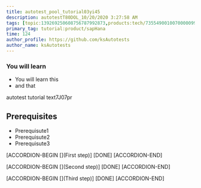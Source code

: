 ```yaml
---
title: autotest_pool_tutorial03yi45
description: autotestT80DOL_10/20/2020 3:27:58 AM
tags: [topic:139269250608756787992873,products:tech/73554900100700000996,tutorial:experience/advanced]
primary_tag: tutorial:product/sapHana
time: 124
author_profile: https://github.com/ksAutotests
author_name: ksAutotests
---
```

### You will learn
- You will learn this
- and that

autotest tutorial text7J07pr

## Prerequisites
- Prerequisute1
- Prerequisute2
- Prerequisute3

[ACCORDION-BEGIN [](First step)]
[DONE]
[ACCORDION-END]

[ACCORDION-BEGIN [](Second step)]
[DONE]
[ACCORDION-END]

[ACCORDION-BEGIN [](Third step)]
[DONE]
[ACCORDION-END]


